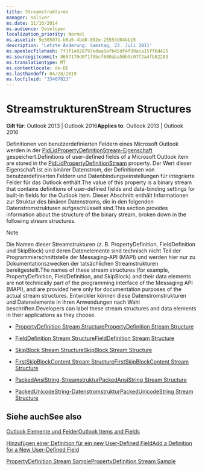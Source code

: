```yaml
---
title: Streamstrukturen
manager: soliver
ms.date: 11/16/2014
ms.audience: Developer
localization_priority: Normal
ms.assetid: 9e305071-b6a5-4bd8-892e-25553d04bb15
description: 'Letzte Änderung: Samstag, 23. Juli 2011'
ms.openlocfilehash: 7f1f1e028797edaa0afb45df4f39aca15ff6d425
ms.sourcegitcommit: 8657170d071f9bcf680aba50b9c07f2a4fb82283
ms.translationtype: MT
ms.contentlocale: de-DE
ms.lasthandoff: 04/28/2019
ms.locfileid: "33407823"
---
```

# <a name="stream-structures"></a><span data-ttu-id="e2f9a-103">Streamstrukturen</span><span class="sxs-lookup"><span data-stu-id="e2f9a-103">Stream Structures</span></span>

  
  
<span data-ttu-id="e2f9a-104">**Gilt für**: Outlook 2013 | Outlook 2016</span><span class="sxs-lookup"><span data-stu-id="e2f9a-104">**Applies to**: Outlook 2013 | Outlook 2016</span></span> 
  
<span data-ttu-id="e2f9a-105">Definitionen von benutzerdefinierten Feldern eines Microsoft Outlook werden in der [PidLidPropertyDefinitionStream-Eigenschaft](pidlidpropertydefinitionstream-canonical-property.md) gespeichert.</span><span class="sxs-lookup"><span data-stu-id="e2f9a-105">Definitions of user-defined fields of a Microsoft Outlook item are stored in the [PidLidPropertyDefinitionStream](pidlidpropertydefinitionstream-canonical-property.md) property.</span></span> <span data-ttu-id="e2f9a-106">Der Wert dieser Eigenschaft ist ein binärer Datenstrom, der Definitionen von benutzerdefinierten Feldern und Datenbindungseinstellungen für integrierte Felder für das Outlook enthält.</span><span class="sxs-lookup"><span data-stu-id="e2f9a-106">The value of this property is a binary stream that contains definitions of user-defined fields and data-binding settings for built-in fields for the Outlook item.</span></span> <span data-ttu-id="e2f9a-107">Dieser Abschnitt enthält Informationen zur Struktur des binären Datenstroms, die in den folgenden Datenstromstrukturen aufgeschlüsselt sind.</span><span class="sxs-lookup"><span data-stu-id="e2f9a-107">This section provides information about the structure of the binary stream, broken down in the following stream structures.</span></span> 
  
> [!NOTE]
> <span data-ttu-id="e2f9a-108">Die Namen dieser Streamstrukturen (z. B. PropertyDefinition, FieldDefinition und SkipBlock) und deren Datenelemente sind technisch nicht Teil der Programmierschnittstelle der Messaging-API (MAPI) und werden hier nur zu Dokumentationszwecken der tatsächlichen Streamstrukturen bereitgestellt.</span><span class="sxs-lookup"><span data-stu-id="e2f9a-108">The names of these stream structures (for example, PropertyDefinition, FieldDefinition, and SkipBlock) and their data elements are not technically part of the programming interface of the Messaging API (MAPI), and are provided here only for documentation purposes of the actual stream structures.</span></span> <span data-ttu-id="e2f9a-109">Entwickler können diese Datenstromstrukturen und Datenelemente in ihren Anwendungen nach Wahl beschriften.</span><span class="sxs-lookup"><span data-stu-id="e2f9a-109">Developers can label these stream structures and data elements in their applications as they choose.</span></span> 
  
- [<span data-ttu-id="e2f9a-110">PropertyDefinition Stream Structure</span><span class="sxs-lookup"><span data-stu-id="e2f9a-110">PropertyDefinition Stream Structure</span></span>](propertydefinition-stream-structure.md)
    
- [<span data-ttu-id="e2f9a-111">FieldDefinition Stream Structure</span><span class="sxs-lookup"><span data-stu-id="e2f9a-111">FieldDefinition Stream Structure</span></span>](fielddefinition-stream-structure.md)
    
- [<span data-ttu-id="e2f9a-112">SkipBlock Stream Structure</span><span class="sxs-lookup"><span data-stu-id="e2f9a-112">SkipBlock Stream Structure</span></span>](skipblock-stream-structure.md)
    
- [<span data-ttu-id="e2f9a-113">FirstSkipBlockContent Stream Structure</span><span class="sxs-lookup"><span data-stu-id="e2f9a-113">FirstSkipBlockContent Stream Structure</span></span>](firstskipblockcontent-stream-structure.md)
    
- [<span data-ttu-id="e2f9a-114">PackedAnsiString-Streamstruktur</span><span class="sxs-lookup"><span data-stu-id="e2f9a-114">PackedAnsiString Stream Structure</span></span>](packedansistring-stream-structure.md)
    
- [<span data-ttu-id="e2f9a-115">PackedUnicodeString-Datenstromstruktur</span><span class="sxs-lookup"><span data-stu-id="e2f9a-115">PackedUnicodeString Stream Structure</span></span>](packedunicodestring-stream-structure.md)
    
## <a name="see-also"></a><span data-ttu-id="e2f9a-116">Siehe auch</span><span class="sxs-lookup"><span data-stu-id="e2f9a-116">See also</span></span>



[<span data-ttu-id="e2f9a-117">Outlook Elemente und Felder</span><span class="sxs-lookup"><span data-stu-id="e2f9a-117">Outlook Items and Fields</span></span>](outlook-items-and-fields.md)
  
[<span data-ttu-id="e2f9a-118">Hinzufügen einer Definition für ein new User-Defined Field</span><span class="sxs-lookup"><span data-stu-id="e2f9a-118">Add a Definition for a New User-Defined Field</span></span>](how-to-add-a-definition-for-a-new-user-defined-field.md)
  
[<span data-ttu-id="e2f9a-119">PropertyDefinition Stream Sample</span><span class="sxs-lookup"><span data-stu-id="e2f9a-119">PropertyDefinition Stream Sample</span></span>](propertydefinition-stream-sample.md)

